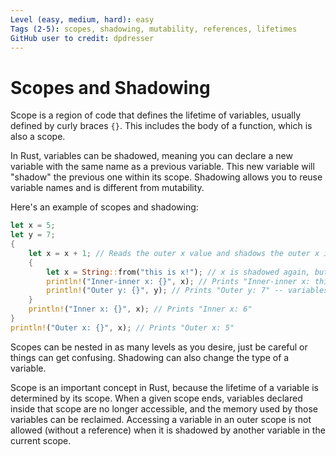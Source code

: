 ```yaml
---
Level (easy, medium, hard): easy
Tags (2-5): scopes, shadowing, mutability, references, lifetimes
GitHub user to credit: dpdresser
---
```


# Scopes and Shadowing

Scope is a region of code that defines the lifetime of variables, usually defined by curly braces `{}`. This includes the body of a function, which is also a scope.

In Rust, variables can be shadowed, meaning you can declare a new variable with the same name as a previous variable. This new variable will "shadow" the previous one within its scope. Shadowing allows you to reuse variable names and is different from mutability.

Here's an example of scopes and shadowing:

```rust
let x = 5;
let y = 7;
{
    let x = x + 1; // Reads the outer x value and shadows the outer x in a new variable.
    {
        let x = String::from("this is x!"); // x is shadowed again, but with a new type.
        println!("Inner-inner x: {}", x); // Prints "Inner-inner x: this is x!"
        println!("Outer y: {}", y); // Prints "Outer y: 7" -- variables declared in a scope are visible in any nested scope if not shadowed.
    }
    println!("Inner x: {}", x); // Prints "Inner x: 6"
}
println!("Outer x: {}", x); // Prints "Outer x: 5"
```

Scopes can be nested in as many levels as you desire, just be careful or things can get confusing. Shadowing can also change the type of a variable. 

Scope is an important concept in Rust, because the lifetime of a variable is determined by its scope. When a given scope ends, variables declared inside that scope are no longer accessible, and the memory used by those variables can be reclaimed. Accessing a variable in an outer scope is not allowed (without a reference) when it is shadowed by another variable in the current scope.
